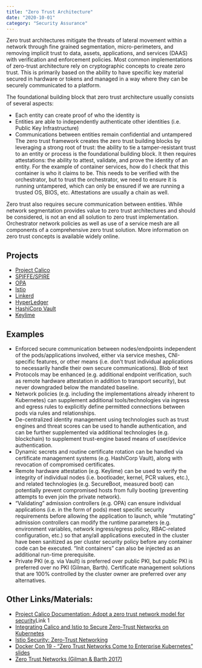 ```yaml
---
title: "Zero Trust Architecture"
date: "2020-10-01"
category: "Security Assurance"
---
```


Zero trust architectures mitigate the threats of lateral movement within a network through fine grained segmentation, micro-perimeters, and removing implicit trust to data, assets, applications, and services (DAAS) with verification and enforcement policies. Most common implementations of zero-trust architecture rely on cryptographic concepts to create zero trust. This is primarily based on the ability to have specific key material secured in hardware or tokens and managed in a way where they can be securely communicated to a platform.

The foundational building block that zero trust architecture usually consists of several aspects:

- Each entity can create proof of who the identity is
- Entities are able to independently authenticate other identities (i.e. Public Key Infrastructure)
- Communications between entities remain confidential and untampered
The zero trust framework creates the zero trust building blocks by leveraging a strong root of trust: the ability to tie a tamper-resistant trust to an entity or process is the foundational building block. It then requires attestations: the ability to attest, validate, and prove the identity of an entity. For the example of container services, how do I check that this container is who it claims to be. This needs to be verified with the orchestrator, but to trust the orchestrator, we need to ensure it is running untampered, which can only be ensured if we are running a trusted OS, BIOS, etc. Attestations are usually a chain as well.

Zero trust also requires secure communication between entities. While network segmentation provides value to zero trust architectures and should be considered, is not an end all solution to zero trust implementation. Orchestrator network policies as well as use of a service mesh are all components of a comprehensive zero trust solution. More information on zero trust concepts is available widely online.

## Projects
- [Project Calico](https://www.projectcalico.org/)
- [SPIFFE/SPIRE](https://github.com/spiffe)
- [OPA](https://github.com/open-policy-agent/opa)
- [Istio](https://github.com/istio/istio)
- [Linkerd](https://github.com/linkerd)
- [HyperLedger](https://www.hyperledger.org/)
- [HashiCorp Vault](https://github.com/hashicorp/vault)
- [Keylime](https://keylime.dev/)

<!--
Commercial Projects (optional)
Calico Enterprise (https://www.tigera.io/tigera-products/calico-enterprise/)
Calico WireGuard (https://www.projectcalico.org/introducing-wireguard-encryption-with-calico/)
AquaSec (https://www.aquasec.com/)
Aporeto (now part of Palo Alto Networks Prisma) (https://www.paloaltonetworks.com/prisma/cloud/identity-based-microsegmentation)
Rapid7 (www.alcide.io)
Styra DAS (www.styra.com)
SysDig (https://sysdig.com/)
-->

## Examples
- Enforced secure communication between nodes/endpoints independent of the pods/applications involved, either via service meshes, CNI-specific features, or other means (i.e. don’t trust individual applications to necessarily handle their own secure communications). Blob of text
- Protocols may be enhanced (e.g. additional endpoint verification, such as remote hardware attestation in addition to transport security), but never downgraded below the mandated baseline.
- Network policies (e.g. including the implementations already inherent to Kubernetes) can supplement additional tools/technologies via ingress and egress rules to explicitly define permitted connections between pods via rules and relationships.
- De-centralized identity management using technologies such as trust engines and threat scores can be used to handle authentication, and can be further supplemented via additional technologies (e.g. blockchain) to supplement trust-engine based means of user/device authentication. 
- Dynamic secrets and routine certificate rotation can be handled via certificate management systems (e.g. HashiCorp Vault), along with revocation of compromised certificates.
- Remote hardware attestation (e.g. Keylime) can be used to verify the integrity of individual nodes (i.e. bootloader, kernel, PCR values, etc.), and related technologies (e.g. SecureBoot, measured boot) can potentially prevent compromised hosts from fully booting (preventing attempts to even join the private network).
- “Validating” admission controllers (e.g. OPA) can ensure individual applications (i.e. in the form of pods) meet specific security requirements before allowing the application to launch, while “mutating” admission controllers can modify the runtime parameters (e.g. environment variables, network ingress/egress policy, RBAC-related configuration, etc.) so that any/all applications executed in the cluster have been sanitized as per cluster security policy before any container code can be executed. “Init containers” can also be injected as an additional run-time prerequisite.
- Private PKI (e.g. via Vault) is preferred over public PKI, but public PKI is preferred over no PKI (Gilman, Barth). Certificate management solutions that are 100% controlled by the cluster owner are preferred over any alternatives.


## Other Links/Materials:
- [Project Calico Documentation: Adopt a zero trust network model for security](https://docs.projectcalico.org/security/adopt-zero-trust)Link 1
- [Integrating Calico and Istio to Secure Zero-Trust Networks on Kubernetes](https://www.altoros.com/blog/integrating-calico-and-istio-to-secure-zero-trust-networks-on-kubernetes/)
- [Istio Security: Zero-Trust Networking](https://blog.aquasec.com/istio-kubernetes-security-zero-trust-networking)
- [Docker Con 19 - “Zero Trust Networks Come to Enterprise Kubernetes” slides](https://www.slideshare.net/Docker/dcsf-19-zero-trust-networks-come-to-enterprise-kubernetes)
- [Zero Trust Networks (Gilman & Barth 2017)]()

